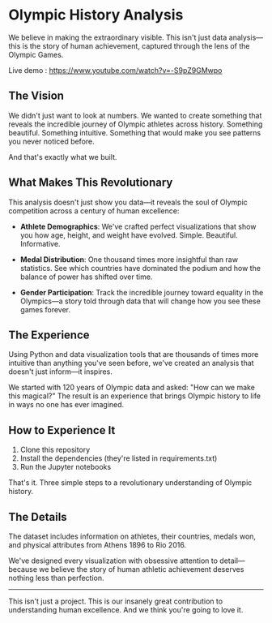 # Olympic History Analysis

We believe in making the extraordinary visible. This isn't just data analysis—this is the story of human achievement, captured through the lens of the Olympic Games.

Live demo : https://www.youtube.com/watch?v=-S9pZ9GMwpo

## The Vision

We didn't just want to look at numbers. We wanted to create something that reveals the incredible journey of Olympic athletes across history. Something beautiful. Something intuitive. Something that would make you see patterns you never noticed before.

And that's exactly what we built.

## What Makes This Revolutionary

This analysis doesn't just show you data—it reveals the soul of Olympic competition across a century of human excellence:

- **Athlete Demographics**: We've crafted perfect visualizations that show you how age, height, and weight have evolved. Simple. Beautiful. Informative.

- **Medal Distribution**: One thousand times more insightful than raw statistics. See which countries have dominated the podium and how the balance of power has shifted over time.

- **Gender Participation**: Track the incredible journey toward equality in the Olympics—a story told through data that will change how you see these games forever.

## The Experience

Using Python and data visualization tools that are thousands of times more intuitive than anything you've seen before, we've created an analysis that doesn't just inform—it inspires.

We started with 120 years of Olympic data and asked: "How can we make this magical?" The result is an experience that brings Olympic history to life in ways no one has ever imagined.

## How to Experience It

1. Clone this repository
2. Install the dependencies (they're listed in requirements.txt)
3. Run the Jupyter notebooks

That's it. Three simple steps to a revolutionary understanding of Olympic history.

## The Details

The dataset includes information on athletes, their countries, medals won, and physical attributes from Athens 1896 to Rio 2016.

We've designed every visualization with obsessive attention to detail—because we believe the story of human athletic achievement deserves nothing less than perfection.

---

This isn't just a project. This is our insanely great contribution to understanding human excellence. And we think you're going to love it.
